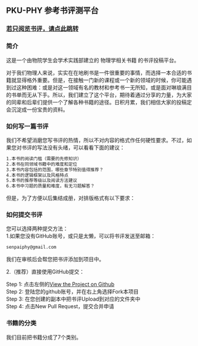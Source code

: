 ## PKU-PHY 参考书评测平台

### [若只阅览书评，请点此跳转](https://github.com/phy-pku-xsb/books)  
  
  

### 简介

这是一个由物院学生会学术实践部建立的 物理学相关书籍 的书评投稿平台。

对于我们物理人来说，实实在在地刷书是一件很重要的事情，而选择一本合适的书籍就显得格外重要。但是，在接触一门新的课程或一个新的领域的时候，你可能遇到过这种困难：或是对这一领域有名的教材和参考书一无所知，或是面对琳琅满目的书单而无从下手。所以，我们建立了这个平台，期待着通过分享的力量，为大家的同辈和后辈们提供一个了解各种书籍的途径。日积月累，我们相信大家的投稿定会沉淀成一份宝贵的资料。

### 如何写一篇书评


我们不希望消磨您写书评的热情，所以不对内容的格式作任何硬性要求。不过，如果您对书评的写法没有头绪，可以看看下面的建议：  
```markdown
1.本书的阅读门槛（需要的先修知识）  
2.本书在同领域书籍中的难度和定位  
3.本书内容包括的范围，哪些章节特别值得推荐？  
4.本书的逻辑框架以及风格特点  
5.本书的推荐等级以及阅读方法建议  
6.本书中习题的质量和难度，有无习题解答？   
```

但是，为了方便以后集结成册，对排版格式有以下要求：  

  
### 如何提交书评

您可以选择两种提交方法：  
1.如果您没有GitHub账号，或只是太懒，可以将书评发送至邮箱：
```markdown
senpaiphy@gmail.com
```
我们在审核后会帮您把书评添加到项目中。  

2.（推荐）直接使用GitHub提交： 
  
Step 1: 点击左侧的[View the Project on Github](https://github.com/phy-pku-xsb/books)  
Step 2: 登陆您的github账号，并在右上角选择Fork本项目  
Step 3: 在您创建的副本中把书评Upload到对应的文件夹中  
Step 4: 点击New Pull Request，提交合并申请

  
### 书籍的分类
我们目前把书籍分成了7个类别。


